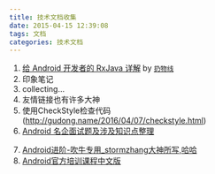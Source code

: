 ```yaml
---
title: 技术文档收集
date: 2015-04-15 12:39:08
tags: 文档
categories: 技术文档
---
```


1. [给 Android 开发者的 RxJava 详解](http://gank.io/post/560e15be2dca930e00da1083#toc_1) by [`扔物线`](https://github.com/rengwuxian)
2. 印象笔记
3. collecting...
4. 友情链接也有许多大神
5. 使用CheckStyle检查代码(http://gudong.name/2016/04/07/checkstyle.html)
6. [Android 名企面试题及涉及知识点整理](https://github.com/Mr-YangCheng/ForAndroidInterview)
<!-- more -->
7. [Android进阶-吹牛专用_stormzhang大神所写,哈哈](https://segmentfault.com/a/1190000000609851)
8. [Android官方培训课程中文版](http://hukai.me/android-training-course-in-chinese/index.html)